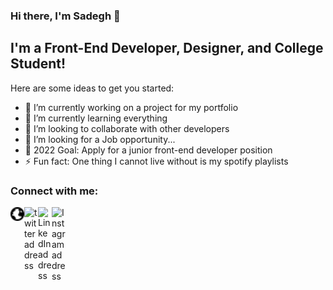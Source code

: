 ### Hi there, I'm Sadegh 👋

## I'm a Front-End Developer, Designer, and College Student!
Here are some ideas to get you started:

- 🔭 I’m currently working on a project for my portfolio
- 🌱 I’m currently learning everything
- 👯 I’m looking to collaborate with other developers
- 🤔 I’m looking for a Job opportunity...
- 🥅 2022 Goal: Apply for a junior front-end developer position 
- ⚡ Fun fact: One thing I cannot live without is my spotify playlists

### Connect with me:

[<img align="left" alt="personal portfolio" target="_blank" width="22px" src="https://raw.githubusercontent.com/iconic/open-iconic/master/svg/globe.svg" />][website]
[<img align="left" alt="twitter address" target="_blank" width="22px" src="https://cdn.jsdelivr.net/npm/simple-icons@v3/icons/twitter.svg" />][twitter]
[<img align="left" alt="LinkedIn address" target="_blank" width="22px" src="https://cdn.jsdelivr.net/npm/simple-icons@v3/icons/linkedin.svg" />][linkedin]
[<img align="left" alt="Instagram address" target="_blank" width="22px" src="https://cdn.jsdelivr.net/npm/simple-icons@v3/icons/instagram.svg" />][instagram]



[website]: https://sadegh.com
[twitter]: https://twitter.com/Sadeeeegh
[instagram]: https://instagram.com/sadeghrastgooo
[linkedin]: https://linkedin.com/in/sadegh-rastgoo
